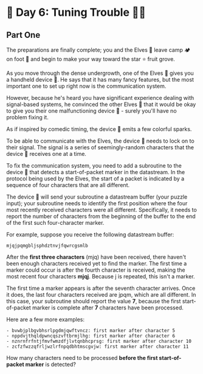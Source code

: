 # 🎄 Day 6: Tuning Trouble 📱🧝 

## Part One

The preparations are finally complete; you and the Elves 🧝 leave camp 🏕 on foot 🥾 and begin to make your way toward the star ⭐️ fruit grove.

As you move through the dense undergrowth, one of the Elves 🧝  gives you a handheld device 📱. He says that it has many fancy features, but the most important one to set up right now is the communication system.

However, because he's heard you have significant experience dealing with signal-based systems, he convinced the other Elves 🧝  that it would be okay to give you their one malfunctioning device 📱 - surely you'll have no problem fixing it.

As if inspired by comedic timing, the device 📱 emits a few colorful sparks.

To be able to communicate with the Elves, the device 📱 needs to lock on to their signal. The signal is a series of seemingly-random characters that the device 📱 receives one at a time.

To fix the communication system, you need to add a subroutine to the device 📱 that detects a start-of-packet marker in the datastream. In the protocol being used by the Elves, the start of a packet is indicated by a sequence of four characters that are all different.

The device 📱 will send your subroutine a datastream buffer (your puzzle input); your subroutine needs to identify the first position where the four most recently received characters were all different. Specifically, it needs to report the number of characters from the beginning of the buffer to the end of the first such four-character marker.

For example, suppose you receive the following datastream buffer:
```
mjqjpqmgbljsphdztnvjfqwrcgsmlb
```
After the **first three characters** (mjq) have been received, there haven't been enough characters received yet to find the marker. The first time a marker could occur is after the fourth character is received, making the most recent four characters **mjqj**. Because j is repeated, this isn't a marker.

The first time a marker appears is after the seventh character arrives. Once it does, the last four characters received are jpqm, which are all different. In this case, your subroutine should report the value **7**, because the first start-of-packet marker is complete after **7** characters have been processed.

Here are a few more examples:
```
- bvwbjplbgvbhsrlpgdmjqwftvncz: first marker after character 5
- nppdvjthqldpwncqszvftbrmjlhg: first marker after character 6
- nznrnfrfntjfmvfwmzdfjlvtqnbhcprsg: first marker after character 10
- zcfzfwzzqfrljwzlrfnpqdbhtmscgvjw: first marker after character 11
```
How many characters need to be processed **before the first start-of-packet marker** is detected?
